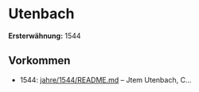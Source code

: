 # Utenbach

**Ersterwähnung:** 1544

## Vorkommen
- 1544: [jahre/1544/README.md](../jahre/1544/README.md) – Jtem Utenbach, C...

